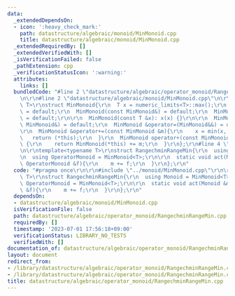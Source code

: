```yaml
---
data:
  _extendedDependsOn:
  - icon: ':heavy_check_mark:'
    path: datastructure/algebraic/monoid/MinMonoid.cpp
    title: datastructure/algebraic/monoid/MinMonoid.cpp
  _extendedRequiredBy: []
  _extendedVerifiedWith: []
  _isVerificationFailed: false
  _pathExtension: cpp
  _verificationStatusIcon: ':warning:'
  attributes:
    links: []
  bundledCode: "#line 2 \"datastructure/algebraic/operator_monoid/RangechminRangeMin.cpp\"\
    \n\r\n#line 2 \"datastructure/algebraic/monoid/MinMonoid.cpp\"\n\r\ntemplate<typename\
    \ T>\r\nstruct MinMonoid{\r\n  T x = numeric_limits<T>::max();\r\n  MinMonoid()\
    \ = default;\r\n  MinMonoid(const MinMonoid&) = default;\r\n  MinMonoid(MinMonoid&&)\
    \ = default;\r\n\r\n  MinMonoid(const T &x): x(x) {}\r\n\r\n  MinMonoid &operator=(const\
    \ MinMonoid&) = default;\r\n  MinMonoid &operator=(MinMonoid&&) = default;\r\n\
    \r\n  MinMonoid &operator+=(const MinMonoid &m){\r\n    x = min(x, m.x);\r\n \
    \   return (*this);\r\n  }\r\n  MinMonoid operator+(const MinMonoid &m) const\
    \ {\r\n    return MinMonoid(*this) += m;\r\n  }\r\n};\r\n#line 4 \"datastructure/algebraic/operator_monoid/RangechminRangeMin.cpp\"\
    \n\r\ntemplate<typename T>\r\nstruct RangechminRangeMin{\r\n  using Monoid = MinMonoid<T>;\r\
    \n  using OperatorMonoid = MinMonoid<T>;\r\n\r\n  static void act(Monoid &m, const\
    \ OperatorMonoid &f){\r\n    m += f;\r\n  }\r\n};\r\n"
  code: "#pragma once\r\n\r\n#include \"../monoid/MinMonoid.cpp\"\r\n\r\ntemplate<typename\
    \ T>\r\nstruct RangechminRangeMin{\r\n  using Monoid = MinMonoid<T>;\r\n  using\
    \ OperatorMonoid = MinMonoid<T>;\r\n\r\n  static void act(Monoid &m, const OperatorMonoid\
    \ &f){\r\n    m += f;\r\n  }\r\n};\r\n"
  dependsOn:
  - datastructure/algebraic/monoid/MinMonoid.cpp
  isVerificationFile: false
  path: datastructure/algebraic/operator_monoid/RangechminRangeMin.cpp
  requiredBy: []
  timestamp: '2023-07-01 17:56:18+09:00'
  verificationStatus: LIBRARY_NO_TESTS
  verifiedWith: []
documentation_of: datastructure/algebraic/operator_monoid/RangechminRangeMin.cpp
layout: document
redirect_from:
- /library/datastructure/algebraic/operator_monoid/RangechminRangeMin.cpp
- /library/datastructure/algebraic/operator_monoid/RangechminRangeMin.cpp.html
title: datastructure/algebraic/operator_monoid/RangechminRangeMin.cpp
---
```

